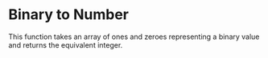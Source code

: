 # Binary to Number
This function takes an array of ones and zeroes representing a binary value and returns the equivalent integer.
